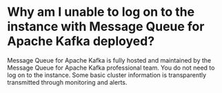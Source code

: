 # Why am I unable to log on to the instance with Message Queue for Apache Kafka deployed?

Message Queue for Apache Kafka is fully hosted and maintained by the Message Queue for Apache Kafka professional team. You do not need to log on to the instance. Some basic cluster information is transparently transmitted through monitoring and alerts.

